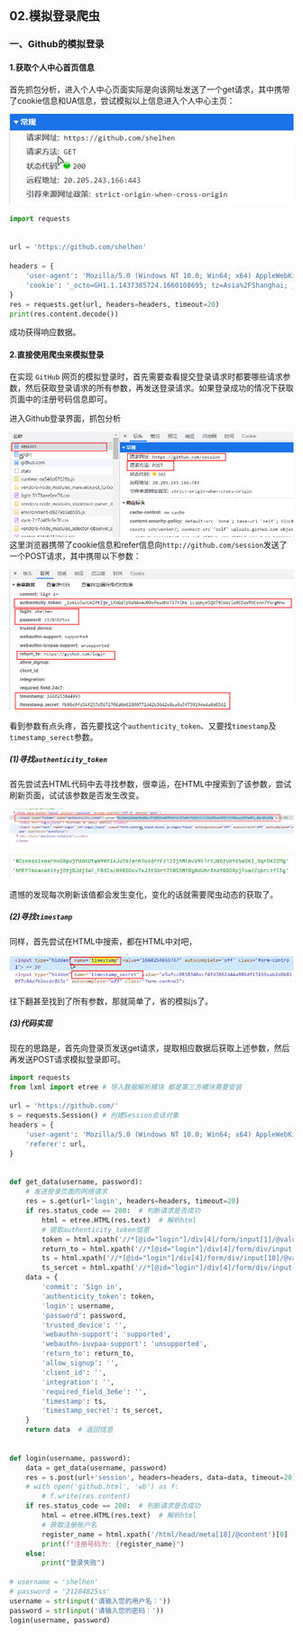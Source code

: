 ## 02.模拟登录爬虫

### 一、Github的模拟登录

#### 1.获取个人中心首页信息

首先抓包分析，进入个人中心页面实际是向该网址发送了一个get请求，其中携带了cookie信息和UA信息，尝试模拟以上信息进入个人中心主页：

![image-20230719154222107](./imgs/image-20230719154222107.png)

```python
import requests


url = 'https://github.com/shelhen'

headers = {
    'user-agent': 'Mozilla/5.0 (Windows NT 10.0; Win64; x64) AppleWebKit/537.36 (KHTML, like Gecko) Chrome/103.0.0.0 Safari/537.36',
    'cookie': '_octo=GH1.1.1437385724.1660108695; tz=Asia%2FShanghai; _device_id=5b9b2838ddf91a41dbec81fc72873e6b; preferred_color_mode=light; has_recent_activity=1; user_session=mR8cwgCEYi2-Le6-9PRRFM5LMPZBLgnwbN6oSFb3QDzkZO_-; __Host-user_session_same_site=mR8cwgCEYi2-Le6-9PRRFM5LMPZBLgnwbN6oSFb3QDzkZO_-; tz=Asia%2FShanghai; color_mode=%7B%22color_mode%22%3A%22auto%22%2C%22light_theme%22%3A%7B%22name%22%3A%22light%22%2C%22color_mode%22%3A%22light%22%7D%2C%22dark_theme%22%3A%7B%22name%22%3A%22dark%22%2C%22color_mode%22%3A%22dark%22%7D%7D; logged_in=yes; dotcom_user=shelhen; _gh_sess=9O0uEPbhtC%2B5Sx1V%2B%2FpqXOTS1EB15Z0tLJYkS%2Bip1%2FEU9UkapaAQgD%2FZyUkxxl2oimfl6TUfVGVRYFnax9e51nFIXR%2BA5GRkuPzMM3%2B56Mttjrz%2BMD2mwmLQ%2BvbSXGSKyKQxQ%2FR1iNKskrIrOZr42TdOKcvUaQp10srkqhsM6qNfBt1Cr5mgJFxxrZVYrhdWPloP05qAABnc8OjvDKnT3edfmiSkbJwWWBW%2FHPZay6PgDCvzg65FaCru8iZgVhKOlvWmCeoZHQ9Aw%2FbK1lvyXMAQPT9OTiMrJq389jGMYrmkJS1%2FB%2Bo8oMwQ%2BdfQTBn5o3lXNKLWnTgcKPTN4bkO51BMRqmhYq%2BZVhMR6rCCCoA4IrYyKrAQ4Rq8O077aW0DOTtWSfPwHfSeTOwG5YUT8E26DLDFKoHyLWBrKsldx2JwsbZFPPMBoiGWD%2FomXxcRV05RXNKOiOaK2vZFDy68vpBZzaumvM1Yt%2BENei4ZVb0Gt%2FmH41R2x4HqecUHkOiEqhi372e%2FheIKNw3NTwY8hCE1oHO6dqde48JRYMPowpW354fNFAA9UscHJtO4J1%2FsBy7%2B2ixIvr67buBgj260Onq6O94aZvdN%2FK4IphAUTjMxrfO4sTZSy0hItyMDipyk4F%2BBydzYNEYPmGW4XuUxOhuO%2BgICWO%2B4QrUmPRwwoEcn9%2FZRcLmrA37mu8GU6nMphKA3T7ramTmduGw3qu3zN23OIAdct0t6abuOxCk89vnXaVKjTySxYNpgXuWBCVVv--bklXFM%2BGJxdz%2FELY--nkrPlAo7Ek9Ki5mc17t0dg%3D%3D'
}
res = requests.get(url, headers=headers, timeout=20)
print(res.content.decode())
```

成功获得响应数据。

#### 2.直接使用爬虫来模拟登录

在实现 `GitHub` 网页的模拟登录时，首先需要查看提交登录请求时都要哪些请求参数，然后获取登录请求的所有参数，再发送登录请求。如果登录成功的情况下获取页面中的注册号码信息即可。

进入Github登录界面，抓包分析

![image-20230719154231070](./imgs/image-20230719154231070.png)这里浏览器携带了cookie信息和refer信息向`http://github.com/session`发送了一个POST请求，其中携带以下参数：

![image-20230719154237254](./imgs/image-20230719154237254.png)

看到参数有点头疼，首先要找这个`authenticity_token`、又要找`timestamp`及`timestamp_serect`参数。

##### (1)寻找`authenticity_token`

首先尝试去HTML代码中去寻找参数，很幸运，在HTML中搜索到了该参数，尝试刷新页面，试试该参数是否发生改变。

![image-20230719154244944](./imgs/image-20230719154244944.png)

![image-20230719154251983](./imgs/image-20230719154251983.png)

遗憾的发现每次刷新该值都会发生变化，变化的话就需要爬虫动态的获取了。

##### (2)寻找`timestamp`

同样，首先尝试在HTML中搜索，都在HTML中对吧，

![image-20230719154256950](./imgs/image-20230719154256950.png)

往下翻甚至找到了所有参数，那就简单了，省的模拟js了。

##### (3)代码实现

现在的思路是，首先向登录页发送get请求，提取相应数据后获取上述参数，然后再发送POST请求模拟登录即可。

```python
import requests
from lxml import etree # 导入数据解析模块 都是第三方模块需要安装

url = 'https://github.com/'
s = requests.Session() # 创建Session会话对象
headers = {
    'user-agent': 'Mozilla/5.0 (Windows NT 10.0; Win64; x64) AppleWebKit/537.36 (KHTML, like Gecko) Chrome/104.0.0.0 Safari/537.36',
    'referer': url,
}


def get_data(username, password):
    # 发送登录页面的网络请求
    res = s.get(url+'login', headers=headers, timeout=20)
    if res.status_code == 200:  # 判断请求是否成功
        html = etree.HTML(res.text)  # 解析html
        # 提取authenticity_token信息
        token = html.xpath('//*[@id="login"]/div[4]/form/input[1]/@value')[0]
        return_to = html.xpath('//*[@id="login"]/div[4]/form/div/input[5]/@value')[0]
        ts = html.xpath('//*[@id="login"]/div[4]/form/div/input[10]/@value')[0]
        ts_sercet = html.xpath('//*[@id="login"]/div[4]/form/div/input[11]/@value')[0]
    data = {
        'commit': 'Sign in',
        'authenticity_token': token,
        'login': username,
        'password': password,
        'trusted_device': '',
        'webauthn-support': 'supported',
        'webauthn-iuvpaa-support': 'unsupported',
        'return_to': return_to,
        'allow_signup': '',
        'client_id': '',
        'integration': '',
        'required_field_3e6e': '',
        'timestamp': ts,
        'timestamp_secret': ts_sercet,
    }
    return data  # 返回信息


def login(username, password):
    data = get_data(username, password)
    res = s.post(url+'session', headers=headers, data=data, timeout=20)
    # with open('github.html', 'wb') as f:
        # f.write(res.content)
    if res.status_code == 200:  # 判断请求是否成功
        html = etree.HTML(res.text)  # 解析html
        # 获取注册账户名
        register_name = html.xpath('/html/head/meta[18]/@content')[0]
        print(f"注册号码为: {register_name}")
    else:
        print("登录失败")

# username = 'shelhen'
# password = '21284825ss'
username = str(input('请输入您的用户名：'))
password = str(input('请输入您的密码：'))
login(username, password)
```

